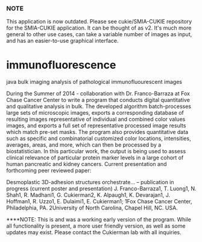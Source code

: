 ### NOTE
This application is now outdated. Please see cukie/SMIA-CUKIE repository for the SMIA-CUKIE application.
It can be thought of as v2. It's much more general to other use cases, can take a variable number of images as input,
and has an easier-to-use graphical interface. 


immunofluorescence
==================

java bulk imaging analysis of pathological immunofluourescent images

During the Summer of 2014 - collaboration with Dr. Franco-Barraza at Fox Chase Cancer Center to write a program that conducts digital quantitative and qualitative analysis in bulk. The developed algorithm batch-processes large sets of microscopic images, exports a corresponding database of resulting images representative of individual and combined color values images, and exports a full set of representative processed image results which match pre-set masks. The program also provides quantitative data such as specific and combinatorial customized color locations, intensities, averages, areas, and more, which can then be processed by a biostatistician. In this particular work, the output is being used to assess clinical relevance of particular protein marker levels in a large cohort of human pancreatic and kidney cancers.
Current presentation and forthcoming peer reviewed paper:

Desmoplastic 3D-adhesion structures orchestrate... – publication in progress (current poster and presentation) J. Franco-Barraza1, T. Luong1, N. Shah1, R. Madhani1, G. Cukierman2, K. Alpaugh1, K. Devarajan1, J. Hoffman1, R. Uzzo1, E. Dulaimi1, E. Cukierman1; 1Fox Chase Cancer Center, Philadelphia, PA. 2University of North Carolina, Chapel Hill, NC. USA.



****NOTE: This is and was a working early version of the program. While all functionality is present, a more user friendly version, as well as some updates may exist. Please contact the Cukierman lab with all inquiries. 
